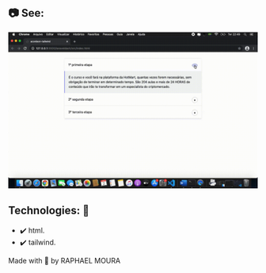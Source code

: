 ## :camera: See:

<div align="center">
    <img src="/github/gifui.gif" alt="demo-ios">
</div>

## Technologies: :rocket:
- :heavy_check_mark: html.
- :heavy_check_mark: tailwind.

Made with :purple_heart: by RAPHAEL MOURA